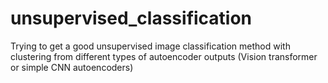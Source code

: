 # unsupervised_classification
Trying to get a good unsupervised image classification method with clustering from different types of autoencoder outputs (Vision transformer or simple CNN autoencoders) 
